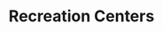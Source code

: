 ---
schema: default
title: Recreation Centers
organization: Detroit Parks & Recreation Department
notes: A map of Detroit Recreation Department recreation centers. Data originally sourced from Data Driven Detroit, now maintained by the City of Detroit Recreation Department.
resources:
  - name: Recreation Centers KML
    url: 'https://data.detroitmi.gov/api/geospatial/ku5j-w3uv?method=export&format=KML'
    format: kml
  - name: Recreation Centers Shapefile
    url: 'https://data.detroitmi.gov/api/geospatial/ku5j-w3uv?method=export&format=Shapefile'
    format: shp
  - name: Recreation Centers CSV
    url: 'https://data.detroitmi.gov/api/views/a4d6-kq8h/rows.csv?accessType=DOWNLOAD'
    format: csv
  - name: Recreation Centers JSON
    url: 'https://data.detroitmi.gov/api/views/a4d6-kq8h/rows.json?accessType=DOWNLOAD'
    format: json
license: 'http://www.opendefinition.org/licenses/odc-odbl'
category:
  - Parks / Recreation
maintainer: City of Detroit
maintainer_email: CityClerk@CityofDetroit.org
---